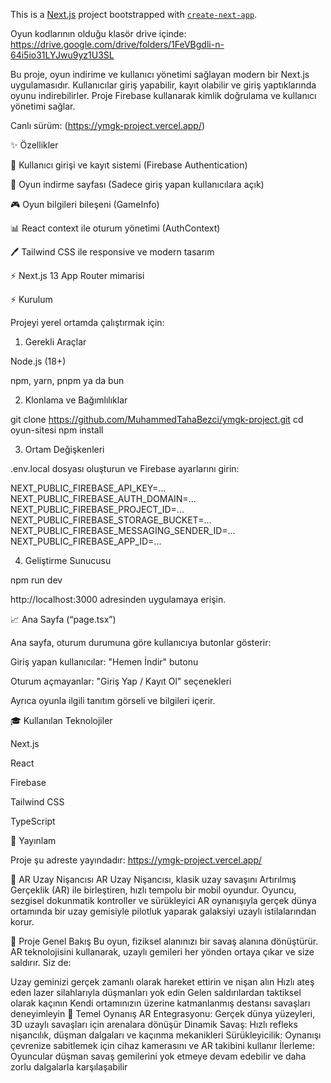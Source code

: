 This is a [Next.js](https://nextjs.org) project bootstrapped with [`create-next-app`](https://nextjs.org/docs/app/api-reference/cli/create-next-app).

Oyun kodlarının olduğu klasör drive içinde: https://drive.google.com/drive/folders/1FeVBgdli-n-64i5io31LYJwu9yz1U3SL

Bu proje, oyun indirime ve kullanıcı yönetimi sağlayan modern bir Next.js uygulamasıdır. Kullanıcılar giriş yapabilir, kayıt olabilir ve giriş yaptıklarında oyunu indirebilirler. Proje Firebase kullanarak kimlik doğrulama ve kullanıcı yönetimi sağlar.

Canlı sürüm: (https://ymgk-project.vercel.app/)

✨ Özellikler

🔑 Kullanıcı girişi ve kayıt sistemi (Firebase Authentication)

📁 Oyun indirme sayfası (Sadece giriş yapan kullanıcılara açık)

🎮 Oyun bilgileri bileşeni (GameInfo)

📊 React context ile oturum yönetimi (AuthContext)

🖊️ Tailwind CSS ile responsive ve modern tasarım

⚡ Next.js 13 App Router mimarisi


⚡ Kurulum

Projeyi yerel ortamda çalıştırmak için:

1. Gerekli Araçlar

Node.js (18+)

npm, yarn, pnpm ya da bun

2. Klonlama ve Bağımlılıklar

git clone https://github.com/MuhammedTahaBezci/ymgk-project.git
cd oyun-sitesi
npm install

3. Ortam Değişkenleri

.env.local dosyası oluşturun ve Firebase ayarlarını girin:

NEXT_PUBLIC_FIREBASE_API_KEY=...
NEXT_PUBLIC_FIREBASE_AUTH_DOMAIN=...
NEXT_PUBLIC_FIREBASE_PROJECT_ID=...
NEXT_PUBLIC_FIREBASE_STORAGE_BUCKET=...
NEXT_PUBLIC_FIREBASE_MESSAGING_SENDER_ID=...
NEXT_PUBLIC_FIREBASE_APP_ID=...

4. Geliştirme Sunucusu

npm run dev

http://localhost:3000 adresinden uygulamaya erişin.

📈 Ana Sayfa (“page.tsx”)

Ana sayfa, oturum durumuna göre kullanıcıya butonlar gösterir:

Giriş yapan kullanıcılar: "Hemen İndir" butonu

Oturum açmayanlar: "Giriş Yap / Kayıt Ol" seçenekleri

Ayrıca oyunla ilgili tanıtım görseli ve bilgileri içerir.

🎓 Kullanılan Teknolojiler

Next.js

React

Firebase

Tailwind CSS

TypeScript

🚀 Yayınlam

Proje şu adreste yayındadır:
https://ymgk-project.vercel.app/

🚀 AR Uzay Nişancısı
AR Uzay Nişancısı, klasik uzay savaşını Artırılmış Gerçeklik (AR) ile birleştiren, hızlı tempolu bir mobil oyundur. Oyuncu, sezgisel dokunmatik kontroller ve sürükleyici AR oynanışıyla gerçek dünya ortamında bir uzay gemisiyle pilotluk yaparak galaksiyi uzaylı istilalarından korur.

🌌 Proje Genel Bakış
Bu oyun, fiziksel alanınızı bir savaş alanına dönüştürür. AR teknolojisini kullanarak, uzaylı gemileri her yönden ortaya çıkar ve size saldırır. Siz de:

Uzay geminizi gerçek zamanlı olarak hareket ettirin ve nişan alın
Hızlı ateş eden lazer silahlarıyla düşmanları yok edin
Gelen saldırılardan taktiksel olarak kaçının
Kendi ortamınızın üzerine katmanlanmış destansı savaşları deneyimleyin
🎯 Temel Oynanış
AR Entegrasyonu: Gerçek dünya yüzeyleri, 3D uzaylı savaşları için arenalara dönüşür
Dinamik Savaş: Hızlı refleks nişancılık, düşman dalgaları ve kaçınma mekanikleri
Sürükleyicilik: Oynanışı çevrenize sabitlemek için cihaz kamerasını ve AR takibini kullanır
İlerleme: Oyuncular düşman savaş gemilerini yok etmeye devam edebilir ve daha zorlu dalgalarla karşılaşabilir
